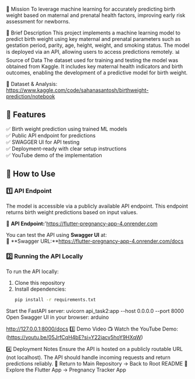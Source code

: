 🎯 Mission
To leverage machine learning for accurately predicting birth weight based on maternal and prenatal health factors, improving early risk assessment for newborns.

📄 Brief Description
This project implements a machine learning model to predict birth weight using key maternal and prenatal parameters such as gestation period, parity, age, height, weight, and smoking status. The model is deployed via an API, allowing users to access predictions remotely.
📊 Source of Data
The dataset used for training and testing the model was obtained from Kaggle. It includes key maternal health indicators and birth outcomes, enabling the development of a predictive model for birth weight.

📌 Dataset & Analysis: https://www.kaggle.com/code/sahanasantosh/birthweight-prediction/notebook
## 📌 Features  
✅ Birth weight prediction using trained ML models  
✅ Public API endpoint for predictions  
✅ SWAGGER UI for API testing  
✅ Deployment-ready with clear setup instructions  
✅ YouTube demo of the implementation  

## 🚀 How to Use  

### **1️⃣ API Endpoint**  
The model is accessible via a publicly available API endpoint. This endpoint returns birth weight predictions based on input values.  

🔗 **API Endpoint:**'https://flutter-pregnancy-app-4.onrender.com 

You can test the API using **Swagger UI** at:  
🔗 **Swagger URL:**https://flutter-pregnancy-app-4.onrender.com/docs 

### **2️⃣ Running the API Locally**  
To run the API locally:  
1. Clone this repository  
2. Install dependencies:  
   ```bash
   pip install -r requirements.txt
Start the FastAPI server:
uvicorn api_task2:app --host 0.0.0.0 --port 8000
Open Swagger UI in your browser:
arduino

http://127.0.0.1:8000/docs
3️⃣ Demo Video
📺 Watch the YouTube Demo:(https://youtu.be/05JrfCqH4bE?si=Y22jacv5hoY9HXqW)

4️⃣ Deployment Notes
Ensure the API is hosted on a publicly routable URL (not localhost).
The API should handle incoming requests and return predictions reliably.
📌 Return to Main Repository → Back to Root README
📌 Explore the Flutter App → Pregnancy Tracker App
